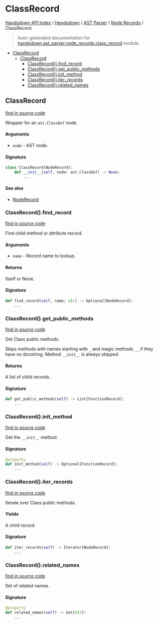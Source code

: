 # ClassRecord

[Handsdown API Index](../../../README.md#handsdown-api-index) /
[Handsdown](../../index.md#handsdown) /
[AST Parser](../index.md#ast-parser) /
[Node Records](./index.md#node-records) /
ClassRecord

> Auto-generated documentation for [handsdown.ast_parser.node_records.class_record](https://github.com/vemel/handsdown/blob/main/handsdown/ast_parser/node_records/class_record.py) module.

- [ClassRecord](#classrecord)
  - [ClassRecord](#classrecord-1)
    - [ClassRecord().find_record](#classrecord()find_record)
    - [ClassRecord().get_public_methods](#classrecord()get_public_methods)
    - [ClassRecord().init_method](#classrecord()init_method)
    - [ClassRecord().iter_records](#classrecord()iter_records)
    - [ClassRecord().related_names](#classrecord()related_names)

## ClassRecord

[find in source code](https://github.com/vemel/handsdown/blob/main/handsdown/ast_parser/node_records/class_record.py#L16)

Wrapper for an `ast.ClassDef` node.

#### Arguments

- `node` - AST node.

#### Signature

```python
class ClassRecord(NodeRecord):
    def __init__(self, node: ast.ClassDef) -> None:
        ...
```

#### See also

- [NodeRecord](./node_record.md#noderecord)

### ClassRecord().find_record

[find in source code](https://github.com/vemel/handsdown/blob/main/handsdown/ast_parser/node_records/class_record.py#L34)

Find child method or attribute record.

#### Arguments

- `name` - Record name to lookup.

#### Returns

Itself or None.

#### Signature

```python
def find_record(self, name: str) -> Optional[NodeRecord]:
    ...
```

### ClassRecord().get_public_methods

[find in source code](https://github.com/vemel/handsdown/blob/main/handsdown/ast_parser/node_records/class_record.py#L87)

Get Class public methods.

Skips methods with names starting with `_` and magic methods  `__` if
they have no docstring. Method `__init__` is always skipped.

#### Returns

A list of child records.

#### Signature

```python
def get_public_methods(self) -> List[FunctionRecord]:
    ...
```

### ClassRecord().init_method

[find in source code](https://github.com/vemel/handsdown/blob/main/handsdown/ast_parser/node_records/class_record.py#L126)

Get the `__init__` method.

#### Signature

```python
@property
def init_method(self) -> Optional[FunctionRecord]:
    ...
```

### ClassRecord().iter_records

[find in source code](https://github.com/vemel/handsdown/blob/main/handsdown/ast_parser/node_records/class_record.py#L74)

Iterate over Class public methods.

#### Yields

A child record.

#### Signature

```python
def iter_records(self) -> Iterator[NodeRecord]:
    ...
```

### ClassRecord().related_names

[find in source code](https://github.com/vemel/handsdown/blob/main/handsdown/ast_parser/node_records/class_record.py#L57)

Set of related names.

#### Signature

```python
@property
def related_names(self) -> Set[str]:
    ...
```



